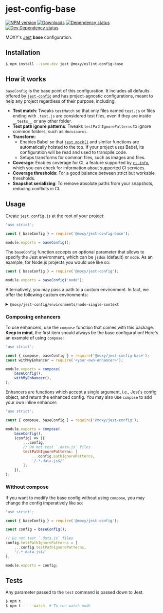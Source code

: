# jest-config-base

[![NPM version][npm-image]][npm-url] [![Downloads][downloads-image]][npm-url]
[![Dependency status][david-dm-image]][david-dm-url] [![Dev Dependency status][david-dm-dev-image]][david-dm-dev-url]

[npm-url]:https://npmjs.org/package/@moxy/jest-config-base
[npm-image]:https://img.shields.io/npm/v/@moxy/jest-config-base.svg
[downloads-image]:https://img.shields.io/npm/dm/@moxy/jest-config-base.svg
[david-dm-url]:https://david-dm.org/moxystudio/jest-config?path=packages/jest-config-base
[david-dm-image]:https://img.shields.io/david/moxystudio/jest-config.svg?path=packages/jest-config-base
[david-dm-dev-url]:https://david-dm.org/moxystudio/jest-config?type=dev&path=packages/jest-config-base
[david-dm-dev-image]:https://img.shields.io/david/dev/moxystudio/jest-config.svg?path=packages/jest-config-base

MOXY's [Jest](https://jestjs.io/) **base** configuration.

## Installation

```sh
$ npm install --save-dev jest @moxy/eslint-config-base
```

## How it works

`baseConfig` is the base point of this configuration. It includes all defaults offered by [`jest-config`](https://jestjs.io/docs/en/configuration#defaults) and has project-agnostic configurations, meant to help any project regardless of their purpose, including:

- **Test match**: Tweaks `testMatch` so that only files named `test.js` or files ending with `.test.js` are considered test files, even if they are inside `__tests__` or any other folder.
- **Test path ignore patterns**: Tweaks `testPathIgnorePatterns` to ignore common folders, such as `docusaurus`.
- **Transform**:
    - Enables Babel so that [`jest.mock()`](https://jestjs.io/docs/en/jest-object#jestmockmodulename-factory-options) and similar functions are automatically hoisted to the top. If your project uses Babel, its configuration will be read and used to transpile code.
    - Setups transforms for common files, such as images and files.
- **Coverage**: Enables coverage for CI, a feature supported by [`ci-info`](https://github.com/watson/ci-info), which you can check for information about supported CI services.
- **Coverage thresholds**: For a good balance between strict but workable thresholds.
- **Snapshot serializing**: To remove absolute paths from your snapshots, reducing conflicts in CI.

## Usage

Create `jest.config.js` at the root of your project:

```js
'use strict';

const { baseConfig } = require('@moxy/jest-config-base');

module.exports = baseConfig();
```

The `baseConfig` function accepts an optional parameter that allows to specify the Jest environment, which can be `jsdom` (default) or `node`. As an example, for Node.js projects you would use like so:

```js
const { baseConfig } = require('@moxy/jest-config');

module.exports = baseConfig('node');
```

Alternatively, you may pass a path to a custom environment. In fact, we offer the following custom environments:

<details>
  <summary><code>@moxy/jest-config/environments/node-single-context</code></summary>

  Special Node environment class for Jest which runs all scripts in the same context. This effectively disables the sandbox isolation to circumvent issues with Jest's [sandboxing](https://github.com/facebook/jest/issues/2549), which causes subtle bugs in specific situations, such as in code that relies in `instanceof` checks.

  ```js
  'use strict';

  const { baseConfig } = require('@moxy/jest-config');

  module.exports = baseConfig('@moxy/jest-config/environments/node-single-context');
  ```

  > ⚠️ Only activate this environment if you are having problems with the aforementioned issue, and before trying other workarounds.
</details>

### Composing enhancers

To use enhancers, use the `compose` function that comes with this package. **Keep in mind**, the first item should always be the base configuration! Here's an example of using `compose`:

```js
'use strict';

const { compose, baseConfig } = require('@moxy/jest-config-base');
const withMyEnhancer = require('<your-own-enhancer>');

module.exports = compose(
    baseConfig(),
    withMyEnhancer(),
);
```

Enhancers are functions which accept a single argument, i.e., Jest's config object, and return the enhanced config. You may also use `compose` to add your own inline enhancer:

```js
'use strict';

const { compose, baseConfig } = require('@moxy/jest-config');

module.exports = compose(
    baseConfig(),
    (config) => ({
        ...config,
        // Do not test `.data.js` files
        testPathIgnorePatterns: [
            ...config.pathIgnorePatterns,
            '/.*.data.js$/'
        ];
    }),
);
```

### Without compose

If you want to modify the base config without using `compose`, you may change the config imperatively like so:

```js
'use strict';

const { baseConfig } = require('@moxy/jest-config');

const config = baseConfig();

// Do not test `.data.js` files
config.testPathIgnorePatterns = [
    ...config.testPathIgnorePatterns,
    '/.*.data.js$/'
];

module.exports = config;
```

## Tests

Any parameter passed to the `test` command is passed down to Jest.

```sh
$ npm t
$ npm t -- --watch  # To run watch mode
```
